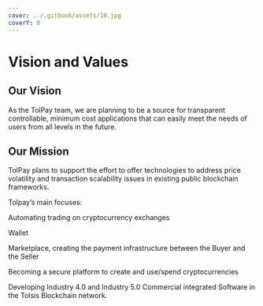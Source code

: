 ```yaml
---
cover: ../.gitbook/assets/10.jpg
coverY: 0
---
```


# Vision and Values

## Our Vision

As the TolPay team, we are planning to be a source for transparent controllable, minimum cost applications that can easily meet the needs of users from all levels in the future.

## Our Mission

TolPay plans to support the effort to offer technologies to address price volatility and transaction scalability issues in existing public blockchain frameworks.

Tolpay’s main focuses:

Automating trading on cryptocurrency exchanges

Wallet

Marketplace, creating the payment infrastructure between the Buyer and the Seller

Becoming a secure platform to create and use/spend cryptocurrencies

Developing Industry 4.0 and Industry 5.0 Commercial integrated Software in the Tolsis Blockchain network.

